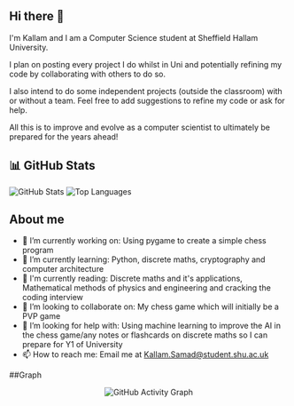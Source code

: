 ## Hi there 👋
I'm Kallam and I am a Computer Science student at Sheffield Hallam University. 

I plan on posting every project I do whilst in Uni and potentially refining my code by collaborating with others to do so. 

I also intend to do some independent projects (outside the classroom) with or without a team. Feel free to add suggestions to refine my code
or ask for help.

All this is to improve and evolve as a computer scientist to ultimately be prepared for the years ahead!

## 📊 GitHub Stats
<img src="https://github-readme-stats.vercel.app/api?username=KallamSamad&show_icons=true&theme=dark&hide_border=true" alt="GitHub Stats" />
<img src="https://github-readme-stats.vercel.app/api/top-langs/?username=KallamSamad&layout=compact&theme=dark&hide_border=true" alt="Top Languages" />

## About me
- 🔭 I’m currently working on: Using pygame to create a simple chess program
- 🌱 I’m currently learning: Python, discrete maths, cryptography and computer architecture
- 📖 I'm currently reading: Discrete maths and it's applications, Mathematical methods of physics and engineering and cracking the coding interview
- 👯 I’m looking to collaborate on: My chess game which will initially be a PVP game
- 🤔 I’m looking for help with: Using machine learning to improve the AI in the chess game/any notes or flashcards on discrete maths so I can prepare for Y1 of University
- 📫 How to reach me: Email me at Kallam.Samad@student.shu.ac.uk

##Graph
<p align="center">
  <img src="https://github-readme-activity-graph.vercel.app/graph?username=YOUR_USERNAME&theme=github-compact" alt="GitHub Activity Graph" />
</p>
